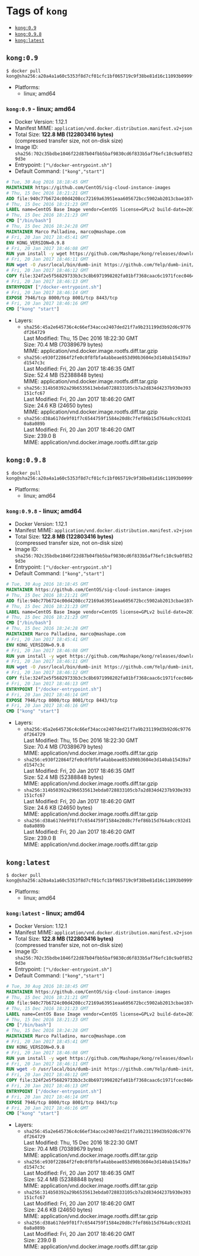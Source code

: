 <!-- THIS FILE IS GENERATED VIA './update-remote.sh' -->

# Tags of `kong`

-	[`kong:0.9`](#kong09)
-	[`kong:0.9.8`](#kong098)
-	[`kong:latest`](#konglatest)

## `kong:0.9`

```console
$ docker pull kong@sha256:a20a4a1a60c5353f8d7cf01cfc1bf065719c9f38be81d16c11093b0999f23d49
```

-	Platforms:
	-	linux; amd64

### `kong:0.9` - linux; amd64

-	Docker Version: 1.12.1
-	Manifest MIME: `application/vnd.docker.distribution.manifest.v2+json`
-	Total Size: **122.8 MB (122803416 bytes)**  
	(compressed transfer size, not on-disk size)
-	Image ID: `sha256:702c35bdbe1046f22d87b04fbb5baf9830cd6f833b5af76efc10c9a0f8529d3e`
-	Entrypoint: `["\/docker-entrypoint.sh"]`
-	Default Command: `["kong","start"]`

```dockerfile
# Tue, 30 Aug 2016 18:18:45 GMT
MAINTAINER https://github.com/CentOS/sig-cloud-instance-images
# Thu, 15 Dec 2016 18:21:21 GMT
ADD file:940c77b6724c00d4208cc72169a63951eaa605672bcc5902ab2013cbae107434 in / 
# Thu, 15 Dec 2016 18:21:23 GMT
LABEL name=CentOS Base Image vendor=CentOS license=GPLv2 build-date=20161214
# Thu, 15 Dec 2016 18:21:23 GMT
CMD ["/bin/bash"]
# Thu, 15 Dec 2016 18:24:28 GMT
MAINTAINER Marco Palladino, marco@mashape.com
# Fri, 20 Jan 2017 18:45:41 GMT
ENV KONG_VERSION=0.9.8
# Fri, 20 Jan 2017 18:46:08 GMT
RUN yum install -y wget https://github.com/Mashape/kong/releases/download/$KONG_VERSION/kong-$KONG_VERSION.el7.noarch.rpm &&     yum clean all
# Fri, 20 Jan 2017 18:46:11 GMT
RUN wget -O /usr/local/bin/dumb-init https://github.com/Yelp/dumb-init/releases/download/v1.1.3/dumb-init_1.1.3_amd64 &&     chmod +x /usr/local/bin/dumb-init
# Fri, 20 Jan 2017 18:46:12 GMT
COPY file:324f2e5f56829733b3c3c8b6971998202fa01bf7368caac6c1971fcec0464e8c in /docker-entrypoint.sh 
# Fri, 20 Jan 2017 18:46:13 GMT
ENTRYPOINT ["/docker-entrypoint.sh"]
# Fri, 20 Jan 2017 18:46:14 GMT
EXPOSE 7946/tcp 8000/tcp 8001/tcp 8443/tcp
# Fri, 20 Jan 2017 18:46:16 GMT
CMD ["kong" "start"]
```

-	Layers:
	-	`sha256:45a2e645736c4c66ef34acce2407ded21f7a9b231199d3b92d6c9776df264729`  
		Last Modified: Thu, 15 Dec 2016 18:22:30 GMT  
		Size: 70.4 MB (70389679 bytes)  
		MIME: application/vnd.docker.image.rootfs.diff.tar.gzip
	-	`sha256:e930f22864f2fe0c0f8fbfa4abbeae853d90b3604e3d140ab15439a7d1547c3c`  
		Last Modified: Fri, 20 Jan 2017 18:46:35 GMT  
		Size: 52.4 MB (52388848 bytes)  
		MIME: application/vnd.docker.image.rootfs.diff.tar.gzip
	-	`sha256:314b50392a29b6535613ebda0728833105cb7a2d834d4237b930e393151cfc67`  
		Last Modified: Fri, 20 Jan 2017 18:46:20 GMT  
		Size: 24.6 KB (24650 bytes)  
		MIME: application/vnd.docker.image.rootfs.diff.tar.gzip
	-	`sha256:d38a617de9f01f7c6544759f1584e20d8c7fef86b15d764a9cc932d10a8a089b`  
		Last Modified: Fri, 20 Jan 2017 18:46:20 GMT  
		Size: 239.0 B  
		MIME: application/vnd.docker.image.rootfs.diff.tar.gzip

## `kong:0.9.8`

```console
$ docker pull kong@sha256:a20a4a1a60c5353f8d7cf01cfc1bf065719c9f38be81d16c11093b0999f23d49
```

-	Platforms:
	-	linux; amd64

### `kong:0.9.8` - linux; amd64

-	Docker Version: 1.12.1
-	Manifest MIME: `application/vnd.docker.distribution.manifest.v2+json`
-	Total Size: **122.8 MB (122803416 bytes)**  
	(compressed transfer size, not on-disk size)
-	Image ID: `sha256:702c35bdbe1046f22d87b04fbb5baf9830cd6f833b5af76efc10c9a0f8529d3e`
-	Entrypoint: `["\/docker-entrypoint.sh"]`
-	Default Command: `["kong","start"]`

```dockerfile
# Tue, 30 Aug 2016 18:18:45 GMT
MAINTAINER https://github.com/CentOS/sig-cloud-instance-images
# Thu, 15 Dec 2016 18:21:21 GMT
ADD file:940c77b6724c00d4208cc72169a63951eaa605672bcc5902ab2013cbae107434 in / 
# Thu, 15 Dec 2016 18:21:23 GMT
LABEL name=CentOS Base Image vendor=CentOS license=GPLv2 build-date=20161214
# Thu, 15 Dec 2016 18:21:23 GMT
CMD ["/bin/bash"]
# Thu, 15 Dec 2016 18:24:28 GMT
MAINTAINER Marco Palladino, marco@mashape.com
# Fri, 20 Jan 2017 18:45:41 GMT
ENV KONG_VERSION=0.9.8
# Fri, 20 Jan 2017 18:46:08 GMT
RUN yum install -y wget https://github.com/Mashape/kong/releases/download/$KONG_VERSION/kong-$KONG_VERSION.el7.noarch.rpm &&     yum clean all
# Fri, 20 Jan 2017 18:46:11 GMT
RUN wget -O /usr/local/bin/dumb-init https://github.com/Yelp/dumb-init/releases/download/v1.1.3/dumb-init_1.1.3_amd64 &&     chmod +x /usr/local/bin/dumb-init
# Fri, 20 Jan 2017 18:46:12 GMT
COPY file:324f2e5f56829733b3c3c8b6971998202fa01bf7368caac6c1971fcec0464e8c in /docker-entrypoint.sh 
# Fri, 20 Jan 2017 18:46:13 GMT
ENTRYPOINT ["/docker-entrypoint.sh"]
# Fri, 20 Jan 2017 18:46:14 GMT
EXPOSE 7946/tcp 8000/tcp 8001/tcp 8443/tcp
# Fri, 20 Jan 2017 18:46:16 GMT
CMD ["kong" "start"]
```

-	Layers:
	-	`sha256:45a2e645736c4c66ef34acce2407ded21f7a9b231199d3b92d6c9776df264729`  
		Last Modified: Thu, 15 Dec 2016 18:22:30 GMT  
		Size: 70.4 MB (70389679 bytes)  
		MIME: application/vnd.docker.image.rootfs.diff.tar.gzip
	-	`sha256:e930f22864f2fe0c0f8fbfa4abbeae853d90b3604e3d140ab15439a7d1547c3c`  
		Last Modified: Fri, 20 Jan 2017 18:46:35 GMT  
		Size: 52.4 MB (52388848 bytes)  
		MIME: application/vnd.docker.image.rootfs.diff.tar.gzip
	-	`sha256:314b50392a29b6535613ebda0728833105cb7a2d834d4237b930e393151cfc67`  
		Last Modified: Fri, 20 Jan 2017 18:46:20 GMT  
		Size: 24.6 KB (24650 bytes)  
		MIME: application/vnd.docker.image.rootfs.diff.tar.gzip
	-	`sha256:d38a617de9f01f7c6544759f1584e20d8c7fef86b15d764a9cc932d10a8a089b`  
		Last Modified: Fri, 20 Jan 2017 18:46:20 GMT  
		Size: 239.0 B  
		MIME: application/vnd.docker.image.rootfs.diff.tar.gzip

## `kong:latest`

```console
$ docker pull kong@sha256:a20a4a1a60c5353f8d7cf01cfc1bf065719c9f38be81d16c11093b0999f23d49
```

-	Platforms:
	-	linux; amd64

### `kong:latest` - linux; amd64

-	Docker Version: 1.12.1
-	Manifest MIME: `application/vnd.docker.distribution.manifest.v2+json`
-	Total Size: **122.8 MB (122803416 bytes)**  
	(compressed transfer size, not on-disk size)
-	Image ID: `sha256:702c35bdbe1046f22d87b04fbb5baf9830cd6f833b5af76efc10c9a0f8529d3e`
-	Entrypoint: `["\/docker-entrypoint.sh"]`
-	Default Command: `["kong","start"]`

```dockerfile
# Tue, 30 Aug 2016 18:18:45 GMT
MAINTAINER https://github.com/CentOS/sig-cloud-instance-images
# Thu, 15 Dec 2016 18:21:21 GMT
ADD file:940c77b6724c00d4208cc72169a63951eaa605672bcc5902ab2013cbae107434 in / 
# Thu, 15 Dec 2016 18:21:23 GMT
LABEL name=CentOS Base Image vendor=CentOS license=GPLv2 build-date=20161214
# Thu, 15 Dec 2016 18:21:23 GMT
CMD ["/bin/bash"]
# Thu, 15 Dec 2016 18:24:28 GMT
MAINTAINER Marco Palladino, marco@mashape.com
# Fri, 20 Jan 2017 18:45:41 GMT
ENV KONG_VERSION=0.9.8
# Fri, 20 Jan 2017 18:46:08 GMT
RUN yum install -y wget https://github.com/Mashape/kong/releases/download/$KONG_VERSION/kong-$KONG_VERSION.el7.noarch.rpm &&     yum clean all
# Fri, 20 Jan 2017 18:46:11 GMT
RUN wget -O /usr/local/bin/dumb-init https://github.com/Yelp/dumb-init/releases/download/v1.1.3/dumb-init_1.1.3_amd64 &&     chmod +x /usr/local/bin/dumb-init
# Fri, 20 Jan 2017 18:46:12 GMT
COPY file:324f2e5f56829733b3c3c8b6971998202fa01bf7368caac6c1971fcec0464e8c in /docker-entrypoint.sh 
# Fri, 20 Jan 2017 18:46:13 GMT
ENTRYPOINT ["/docker-entrypoint.sh"]
# Fri, 20 Jan 2017 18:46:14 GMT
EXPOSE 7946/tcp 8000/tcp 8001/tcp 8443/tcp
# Fri, 20 Jan 2017 18:46:16 GMT
CMD ["kong" "start"]
```

-	Layers:
	-	`sha256:45a2e645736c4c66ef34acce2407ded21f7a9b231199d3b92d6c9776df264729`  
		Last Modified: Thu, 15 Dec 2016 18:22:30 GMT  
		Size: 70.4 MB (70389679 bytes)  
		MIME: application/vnd.docker.image.rootfs.diff.tar.gzip
	-	`sha256:e930f22864f2fe0c0f8fbfa4abbeae853d90b3604e3d140ab15439a7d1547c3c`  
		Last Modified: Fri, 20 Jan 2017 18:46:35 GMT  
		Size: 52.4 MB (52388848 bytes)  
		MIME: application/vnd.docker.image.rootfs.diff.tar.gzip
	-	`sha256:314b50392a29b6535613ebda0728833105cb7a2d834d4237b930e393151cfc67`  
		Last Modified: Fri, 20 Jan 2017 18:46:20 GMT  
		Size: 24.6 KB (24650 bytes)  
		MIME: application/vnd.docker.image.rootfs.diff.tar.gzip
	-	`sha256:d38a617de9f01f7c6544759f1584e20d8c7fef86b15d764a9cc932d10a8a089b`  
		Last Modified: Fri, 20 Jan 2017 18:46:20 GMT  
		Size: 239.0 B  
		MIME: application/vnd.docker.image.rootfs.diff.tar.gzip
